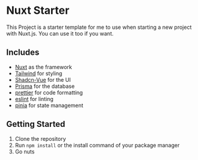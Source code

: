 # Nuxt Starter

This Project is a starter template for me to use when starting a new project with Nuxt.js.
You can use it too if you want.

## Includes

- [Nuxt](https://nuxt.com/) as the framework
- [Tailwind](https://tailwindcss.com/) for styling
- [Shadcn-Vue](https://www.shadcn-vue.com/) for the UI
- [Prisma](https://www.prisma.io/) for the database
- [prettier](https://prettier.io/) for code formatting
- [eslint](https://github.com/nuxt-modules/eslint) for linting
- [pinia](https://pinia.vuejs.org/) for state management

## Getting Started

1. Clone the repository
2. Run `npm install` or the install command of your package manager
3. Go nuts
